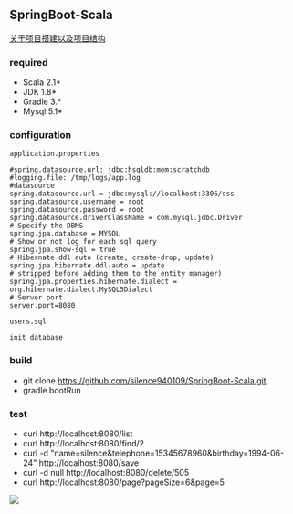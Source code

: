 ## SpringBoot-Scala

[关于项目搭建以及项目结构](http://blog.csdn.net/qq_20545159/article/details/54173163)

### required
* Scala 2.1*
* JDK 1.8*
* Gradle 3.*
* Mysql 5.1*

### configuration
`application.properties`
    
	#spring.datasource.url: jdbc:hsqldb:mem:scratchdb
	#logging.file: /tmp/logs/app.log
	#datasource
	spring.datasource.url = jdbc:mysql://localhost:3306/sss
	spring.datasource.username = root
	spring.datasource.password = root
	spring.datasource.driverClassName = com.mysql.jdbc.Driver
	# Specify the DBMS
	spring.jpa.database = MYSQL
	# Show or not log for each sql query
	spring.jpa.show-sql = true
	# Hibernate ddl auto (create, create-drop, update)
	spring.jpa.hibernate.ddl-auto = update
	# stripped before adding them to the entity manager)
	spring.jpa.properties.hibernate.dialect = org.hibernate.dialect.MySQL5Dialect
	# Server port
	server.port=8080

`users.sql`

	init database
	
### build

* git clone https://github.com/silence940109/SpringBoot-Scala.git
* gradle bootRun

### test

* curl http://localhost:8080/list
* curl http://localhost:8080/find/2
* curl -d "name=silence&telephone=15345678960&birthday=1994-06-24" http://localhost:8080/save
* curl -d null http://localhost:8080/delete/505
* curl  http://localhost:8080/page?pageSize=6\&page=5
	
	
![](https://github.com/silence940109/Java/blob/master/SpringBoot-Scala/image/springboot-scala.jpg)